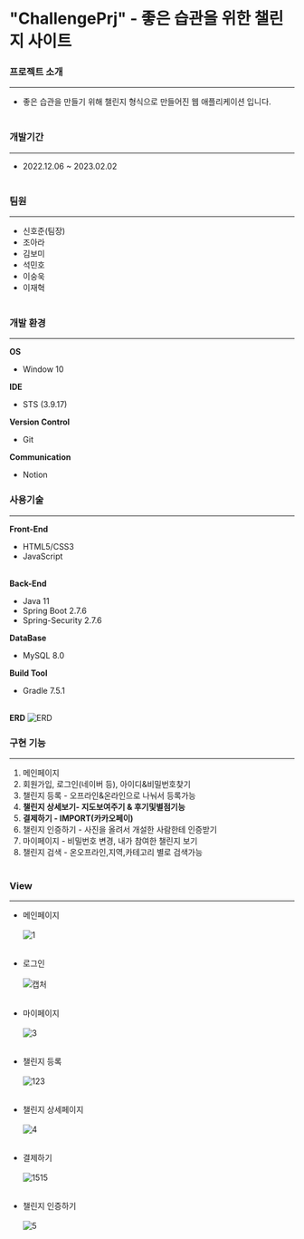 # "ChallengePrj" - 좋은 습관을 위한 챌린지 사이트
### 프로젝트 소개
***
+ 좋은 습관을 만들기 위해 챌린지 형식으로 만들어진 웹 애플리케이션 입니다.<br><br>
### 개발기간
***
+ 2022.12.06 ~ 2023.02.02<br><br>
### 팀원
***
+ 신호준(팀장)
+ 조아라
+ 김보미
+ 석민호
+ 이숭욱
+ 이재혁<br><br>

### 개발 환경
---
<b>OS</b>
 + Window 10<br>

<b>IDE</b>
 + STS (3.9.17)<br>

<b>Version Control</b>
 + Git<br>

<b>Communication</b>
 + Notion

### 사용기술
***
<b>Front-End</b>
  + HTML5/CSS3
  + JavaScript<br><br>
  
<b>Back-End</b>
  + Java 11
  + Spring Boot 2.7.6
  + Spring-Security 2.7.6<br>

<b>DataBase</b>
  + MySQL 8.0<br>

<b>Build Tool</b>
  + Gradle 7.5.1<br><br>

<b>ERD</b>
![ERD](https://user-images.githubusercontent.com/67477544/229784021-885ccb67-31df-4cbd-94c4-af2036427ed0.PNG)


### 구현 기능
***
1. 메인페이지
2. 회원가입, 로그인(네이버 등), 아이디&비밀번호찾기
3. 챌린지 등록 - 오프라인&온라인으로 나눠서 등록가능
4. <b>챌린지 상세보기- 지도보여주기 & 후기및별점기능</b>
5. <b>결제하기 - IMPORT(카카오페이)</b>
6. 챌린지 인증하기 - 사진을 올려서 개설한 사람한테 인증받기
7. 마이페이지 - 비밀번호 변경, 내가 참여한 챌린지 보기
8. 챌린지 검색 - 온오프라인,지역,카테고리 별로 검색가능<br><br>

### View
***
+ 메인페이지<br><br>
![1](https://user-images.githubusercontent.com/67477544/229784026-5e2de540-831b-44b0-84a2-20283ea9c025.PNG)
<br><br>

+ 로그인<br><br>
![캡처](https://user-images.githubusercontent.com/67477544/229784042-09d09510-50b0-4f8e-b78f-678aad193a16.PNG)<br><br>

+ 마이페이지<br><br>
![3](https://user-images.githubusercontent.com/67477544/229784040-73442b36-b4fb-46b7-8693-cd1d39e13061.PNG)<br><br>

+ 챌린지 등록<br><br>
![123](https://user-images.githubusercontent.com/67477544/229784051-d139b53b-da8e-41d2-9837-9bc2b3dda241.PNG)
<br><br>

+ 챌린지 상세페이지<br><br>
![4](https://user-images.githubusercontent.com/67477544/229784046-df8763e4-1043-4e9a-89bb-e04136bf5bee.PNG)<br><br>

+ 결제하기<br><br>
![1515](https://user-images.githubusercontent.com/67477544/229784053-50e26dbf-dc23-4721-9cfa-fe2f62e6441a.PNG)<br><br>

+ 챌린지 인증하기<br><br>
![5](https://user-images.githubusercontent.com/67477544/229784048-809b495f-6e1a-4614-a12f-bdc060ab78ea.PNG)
<br><br>




